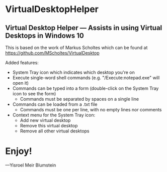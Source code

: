 # VirtualDesktopHelper
## Virtual Desktop Helper — Assists in using Virtual Desktops in Windows 10

This is based on the work of Markus Scholtes which can be found at https://github.com/MScholtes/VirtualDesktop

Added features:

 - System Tray icon which indicates which desktop you're on
 - Execute single-word shell commands (e.g. "/Execute:notepad.exe" will open it)
 - Commands can be typed into a form (double-click on the System Tray icon to see the form)
   - Commands must be separated by spaces on a single line
 - Commands can be loaded from a .txt file
   - Commands must be one per line, with no empty lines nor comments
 - Context menu for the System Tray icon:
   - Add new virtual desktop
   - Remove this virtual desktop
   - Remove all other virtual desktops

# Enjoy!
—Yisroel Meir Blumstein
